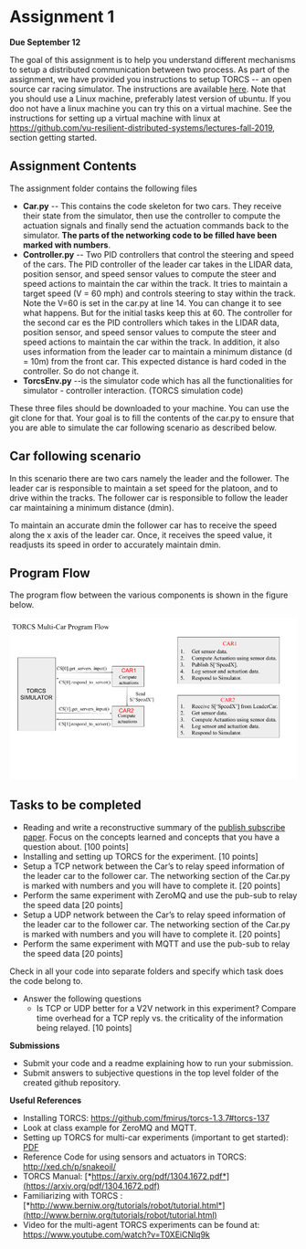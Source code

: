 # Assignment 1

**Due September 12**

The goal of this assignment is to help you understand different mechanisms to setup a distributed communication between two process. As part of the assignment, we have provided you instructions to setup TORCS -- an open source car racing simulator. The instructions are available [here](MultiCarSetupWithTorcs.pdf). Note that you should use a Linux machine, preferably latest version of ubuntu. If you doo not have a linux machine you can try this on a virtual machine. See the instructions for setting up a virtual machine with linux at https://github.com/vu-resilient-distributed-systems/lectures-fall-2019, section getting started.

## Assignment Contents

The assignment folder contains the following files

* **Car.py** -- This contains the code skeleton for two cars. They receive their state from the simulator, then use the controller to compute the actuation signals and finally send the actuation commands back to the simulator. **The parts of the networking code to be filled have been marked with numbers**. 
* **Controller.py** -- Two PID controllers that control the steering and speed of the cars. The PID controller of the leader car  takes in the LIDAR data, position sensor, and speed sensor values to compute the steer and speed actions to maintain the car within the
track. It tries to maintain a  target speed (V = 60 mph) and controls steering to stay within the track. Note the V=60 is set in the car.py at line 14. You can change it to see what happens. But for the initial tasks keep this at 60. The controller for the second car
es the  PID controllers which takes in the LIDAR data, position sensor, and speed sensor values to compute the steer and speed actions to maintain the car within the track. In addition, it also uses information from the leader car to maintain a minimum distance (d = 10m) from the front car. This expected distance is hard coded in the controller. So do not change it.
* **TorcsEnv.py** --is the simulator code which has all the functionalities for simulator - controller interaction. (TORCS simulation code)

These three files should be downloaded to your machine. You can use the git clone for that. Your goal is to fill the contents of the car.py to ensure that you are able to simulate the car following scenario as described below.

## Car following scenario

In this scenario there are two cars namely the leader and the follower. The
leader car is responsible to maintain a set speed for the platoon, and
to drive within the tracks. The follower car is responsible to follow
the leader car maintaining a minimum distance (dmin).

To maintain an accurate dmin the follower car has to receive
the speed along the x axis of the leader car. Once, it receives the speed
value, it readjusts its speed in order to accurately maintain dmin.

## Program Flow

The program flow between the various components is shown in the figure below.

![Program Flow](https://github.com/vu-resilient-distributed-systems/assignment-1-fall-19/blob/master/ProgramFlow.png)


## Tasks to be completed

-   Reading and write a reconstructive summary of the [publish subscribe paper](https://github.com/vu-resilient-distributed-systems/lectures-fall-2019/blob/master/Module-2-MiddlewareAndBackend/reading/TheManyFacesOfPublishSubscribe.pdf). Focus on the concepts learned and concepts that you have a question about.  [100 points]
-  Installing and setting up TORCS for the experiment. \[10 points\]
-  Setup a TCP network between the Car’s to relay speed information of the leader car to the follower car. The networking section of the Car.py is marked with numbers and you will have to complete it. \[20 points\]
-  Perform the same experiment with ZeroMQ and use the pub-sub to relay the speed data \[20 points\]
-  Setup a UDP network between the Car’s to relay speed information of the leader car to the follower car. The networking section of the Car.py is marked with numbers and you will have to complete it. \[20 points\]
-  Perform the same experiment with MQTT and use the pub-sub to relay the speed data \[20 points\] 

Check in all your code into separate folders and specify which task does the code belong to.

-  Answer the following questions
    -   Is TCP or UDP better for a V2V network in this experiment?
        Compare time overhead for a TCP reply vs. the criticality of the
        information being relayed. \[10 points\]

**Submissions**

-   Submit your code and a readme explaining how to run your submission.
-   Submit answers to subjective questions in the top level folder of the created github repository.


**Useful References**

-   Installing TORCS: https://github.com/fmirus/torcs-1.3.7#torcs-137
-   Look at class example for ZeroMQ and MQTT.
-   Setting up TORCS for multi-car experiments (important to get started): [PDF](https://github.com/vu-resilient-distributed-systems/assignment-1-fall-19/blob/master/Setting%20Up%20Multi-Car%20Experiments%20with%20TORCS.pdf)
-   Reference Code for using sensors and actuators in TORCS: http://xed.ch/p/snakeoil/
-   TORCS Manual:
    [*https://arxiv.org/pdf/1304.1672.pdf*](https://arxiv.org/pdf/1304.1672.pdf)
-   Familiarizing with TORCS :
    [*http://www.berniw.org/tutorials/robot/tutorial.html*](http://www.berniw.org/tutorials/robot/tutorial.html)
- Video for the multi-agent TORCS experiments can be found at: <https://www.youtube.com/watch?v=T0XEiCNlq9k>
